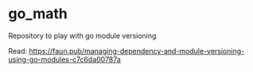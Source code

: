 # go_math
Repository to play with go module versioning

Read: https://faun.pub/managing-dependency-and-module-versioning-using-go-modules-c7c6da00787a
